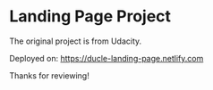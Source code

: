 # Landing Page Project

The original project is from Udacity.

Deployed on: https://ducle-landing-page.netlify.com

Thanks for reviewing!